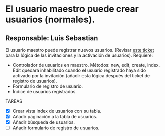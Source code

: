 # El usuario maestro puede crear usuarios (normales).

## Responsable: Luis Sebastian

El usuario maestro puede registrar nuevos usuarios. (Revisar [este ticket](./registro_usuarios.md) para la
lógica de las invitaciones y la activación de usuarios). Requiere:

* Controlador de usuarios en maestro. Métodos: new, edit, create, index. Edit quedará inhabilitado cuando el
  usuario registrado haya sido activado por la invitación (añadir esta lógica después del ticket de registro
  de usuarios).
* Formulario de registro de usuario.
* Índice de usuarios registrados.

TAREAS

- [x] Crear vista index de usuarios con su tabla.
- [x] Añadir paginación a la tabla de usuarios.
- [x] Añadir búsqueda de usuarios.
- [ ] Añadir formulario de registro de usuarios.